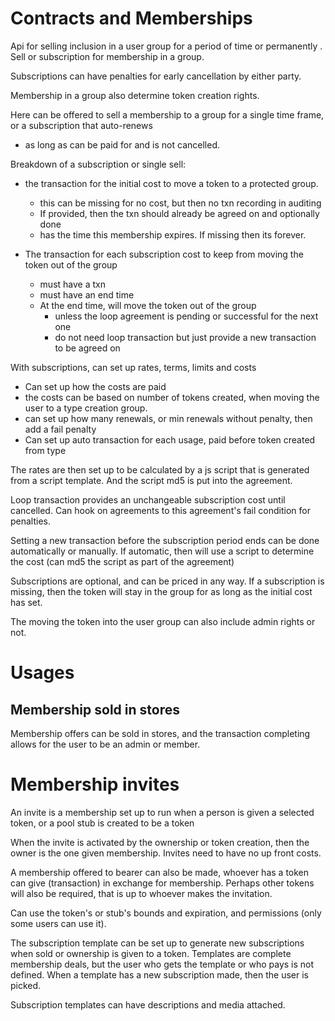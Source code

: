 # Contracts and Memberships

Api for selling inclusion in a user group for a period of time or permanently .
Sell or subscription for membership in a group.

Subscriptions can have penalties for early cancellation by either party.

Membership in a group also determine token creation rights.

Here can be offered to sell a membership to a group for a single time frame,
or a subscription that auto-renews 
* as long as can be paid for and is not cancelled.
    
Breakdown of a subscription or single sell:
* the transaction for the initial cost to move a token to a protected group.
  * this can be missing for no cost, but then no txn recording in auditing
  * If provided, then the txn should already be agreed on and optionally done
  * has the time this membership expires. If missing then its forever.
  
* The transaction for each subscription cost to keep from moving the token out of the group
  * must have a txn
  * must have an end time
  * At the end time, will move the token out of the group
    * unless the loop agreement is pending or successful for the next one
    * do not need loop transaction but just provide a new transaction to be agreed on

With subscriptions, can set up rates, terms, limits and costs
* Can set up how the costs are paid
* the costs can be based on number of tokens created, when moving the user to a type creation group.
* can set up how many renewals, or min renewals without penalty, then add a fail penalty
* Can set up auto transaction for each usage, paid before token created from type

The rates are then set up to be calculated by a js script that is generated from a script template.
And the script md5 is put into the agreement.

Loop transaction provides an unchangeable subscription cost until cancelled.
Can hook on agreements to this agreement's fail condition for penalties.

Setting a new transaction before the subscription period ends can be done automatically or manually.
If automatic, then will use a script to determine the cost (can md5 the script as part of the agreement)

Subscriptions are optional, and can be priced in any way.
If a subscription is missing, then the token will stay in the group for as long as the initial cost has set.

The moving the token into the user group can also include admin rights or not.


# Usages

## Membership sold in stores

Membership offers can be sold in stores,
and the transaction completing allows for the user to be an admin or member.


# Membership invites

An invite is a membership set up to run when a person is given a selected token,
or a pool stub is created to be a token  

When the invite is activated by the ownership or token creation, then the owner is the one given membership.
Invites need to have no up front costs.

A membership offered to bearer can also be made, whoever has a token can give (transaction) in exchange for membership.
Perhaps other tokens will also be required, that is up to whoever makes the invitation.

Can use the token's or stub's bounds and expiration, and permissions (only some users can use it).


The subscription template can be set up to generate new subscriptions when sold or ownership is given to a token.
Templates are complete membership deals, but the user who gets the template or who pays is not defined.
When a template has a new subscription made, then the user is picked.

Subscription templates can have descriptions and media attached.
